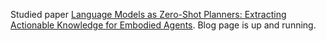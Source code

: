 Studied paper [Language Models as Zero-Shot Planners: Extracting Actionable Knowledge for Embodied Agents](https://arxiv.org/pdf/2201.07207.pdf).
Blog page is up and running.
